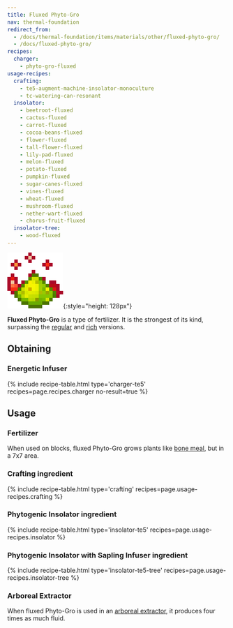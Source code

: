 ```yaml
---
title: Fluxed Phyto-Gro
nav: thermal-foundation
redirect_from:
  - /docs/thermal-foundation/items/materials/other/fluxed-phyto-gro/
  - /docs/fluxed-phyto-gro/
recipes:
  charger:
    - phyto-gro-fluxed
usage-recipes:
  crafting:
    - te5-augment-machine-insolator-monoculture
    - tc-watering-can-resonant
  insolator:
    - beetroot-fluxed
    - cactus-fluxed
    - carrot-fluxed
    - cocoa-beans-fluxed
    - flower-fluxed
    - tall-flower-fluxed
    - lily-pad-fluxed
    - melon-fluxed
    - potato-fluxed
    - pumpkin-fluxed
    - sugar-canes-fluxed
    - vines-fluxed
    - wheat-fluxed
    - mushroom-fluxed
    - nether-wart-fluxed
    - chorus-fruit-fluxed
  insolator-tree:
    - wood-fluxed
---
```


![Fluxed Phyto-Gro](/assets/images/thermal-foundation/phyto-gro-fluxed.gif){:style="height: 128px"}


**Fluxed Phyto-Gro** is a type of fertilizer. It is the strongest of its kind,
surpassing the [regular](/docs/thermal-foundation/phyto-gro/) and [rich](/docs/thermal-foundation/rich-phyto-gro/)
versions.


Obtaining
---------

### Energetic Infuser
{% include recipe-table.html type='charger-te5' recipes=page.recipes.charger no-result=true %}


Usage
-----

### Fertilizer
When used on blocks, fluxed Phyto-Gro grows plants like [bone
meal](https://minecraft.gamepedia.com/Bone_Meal), but in a 7x7 area.

### Crafting ingredient
{% include recipe-table.html type='crafting' recipes=page.usage-recipes.crafting %}

### Phytogenic Insolator ingredient
{% include recipe-table.html type='insolator-te5' recipes=page.usage-recipes.insolator %}

### Phytogenic Insolator with Sapling Infuser ingredient
{% include recipe-table.html type='insolator-te5-tree' recipes=page.usage-recipes.insolator-tree %}

### Arboreal Extractor
When fluxed Phyto-Gro is used in an [arboreal
extractor](/docs/thermal-expansion/arboreal-extractor/), it produces four times as much fluid.
